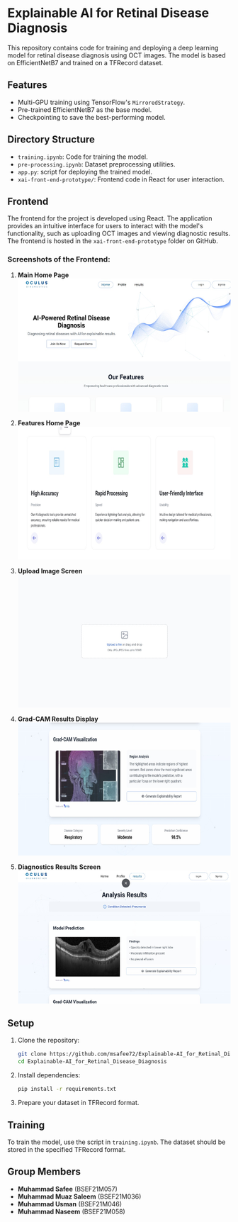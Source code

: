 # Explainable AI for Retinal Disease Diagnosis

This repository contains code for training and deploying a deep learning model for retinal disease diagnosis using OCT images. The model is based on EfficientNetB7 and trained on a TFRecord dataset.

## Features

- Multi-GPU training using TensorFlow's `MirroredStrategy`.
- Pre-trained EfficientNetB7 as the base model.
- Checkpointing to save the best-performing model.

## Directory Structure

- `training.ipynb`: Code for training the model.
- `pre-processing.ipynb`: Dataset preprocessing utilities.
- `app.py`: script for deploying the trained model.
- `xai-front-end-prototype/`: Frontend code in React for user interaction.

## Frontend

The frontend for the project is developed using React. The application provides an intuitive interface for users to interact with the model's functionality, such as uploading OCT images and viewing diagnostic results. The frontend is hosted in the `xai-front-end-prototype` folder on GitHub.

### Screenshots of the Frontend:

1. **Main Home Page**  
   <img src="xai-front-end-prototype/screenshots/Main-Home.jpeg" width="500" height="300">

2. **Features Home Page**  
   <img src="xai-front-end-prototype/screenshots/Features-Home.jpeg" width="500" height="300">

3. **Upload Image Screen**  
   <img src="xai-front-end-prototype/screenshots/Upload-Image.jpeg" width="500" height="300">

4. **Grad-CAM Results Display**  
   <img src="xai-front-end-prototype/screenshots/GradCam-Results.jpeg" width="500" height="300">

5. **Diagnostics Results Screen**  
   <img src="xai-front-end-prototype/screenshots/Diagnostics-Results.jpeg" width="500" height="300">

## Setup

1. Clone the repository:

    ```bash
    git clone https://github.com/msafee72/Explainable-AI_for_Retinal_Disease_Diagnosis.git
    cd Explainable-AI_for_Retinal_Disease_Diagnosis
    ```

2. Install dependencies:

    ```bash
    pip install -r requirements.txt
    ```

3. Prepare your dataset in TFRecord format.

## Training

To train the model, use the script in `training.ipynb`. The dataset should be stored in the specified TFRecord format.

## Group Members

- **Muhammad Safee** (BSEF21M057)
- **Muhammad Muaz Saleem** (BSEF21M036)
- **Muhammad Usman** (BSEF21M046)
- **Muhammad Naseem** (BSEF21M058)
